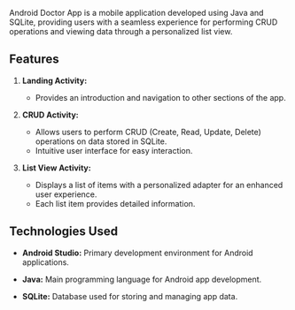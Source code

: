 Android Doctor App is a mobile application developed using Java and SQLite, providing users with a seamless experience for performing CRUD operations and viewing data through a personalized list view.

## Features

1. **Landing Activity:**
   - Provides an introduction and navigation to other sections of the app.

2. **CRUD Activity:**
   - Allows users to perform CRUD (Create, Read, Update, Delete) operations on data stored in SQLite.
   - Intuitive user interface for easy interaction.

3. **List View Activity:**
   - Displays a list of items with a personalized adapter for an enhanced user experience.
   - Each list item provides detailed information.

## Technologies Used

- **Android Studio:** Primary development environment for Android applications.

- **Java:** Main programming language for Android app development.

- **SQLite:** Database used for storing and managing app data.
